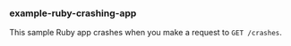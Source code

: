 ### example-ruby-crashing-app

This sample Ruby app crashes when you make a request to `GET /crashes`.
